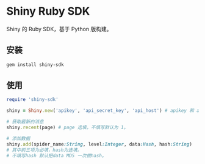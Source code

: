 # Shiny Ruby SDK
Shiny 的 Ruby SDK，基于 Python 版构建。

## 安装
```bash
gem install shiny-sdk
```

## 使用
```ruby
require 'shiny-sdk'

shiny = Shiny.new('apikey', 'api_secret_key', 'api_host') # apikey 和 api_secret_key 必须填写，api_host 不填写会使用默认值。

# 获取最新的消息
shiny.recent(page) # page 选填，不填写默认为 1。

# 添加数据
shiny.add(spider_name:String, level:Integer, data:Hash, hash:String)
# 其中前三项为必填，hash为选填。
# 不填写hash 默认把data MD5 一次做hash。
```
